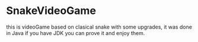 # SnakeVideoGame
this is videoGame based on clasical snake with some upgrades, it was done in Java if you have JDK you can prove it and enjoy them.
